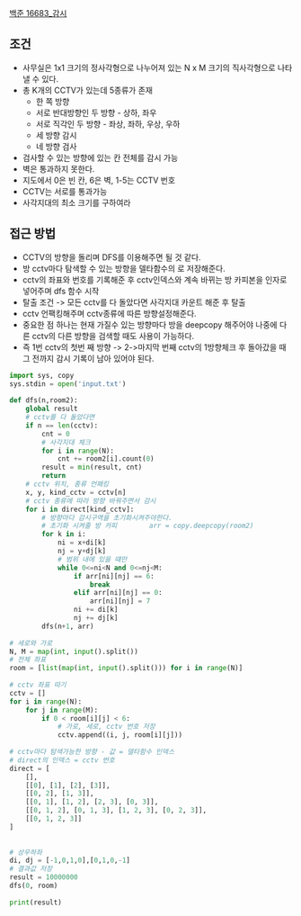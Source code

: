 [백준 16683_감시](https://www.acmicpc.net/problem/15683)


## 조건
- 사무실은 1x1 크기의 정사각형으로 나누어져 있는 N x M 크기의 직사각형으로 나타낼 수 있다.
- 총 K개의 CCTV가 있는데 5종류가 존재
	- 한 쪽 방향
	- 서로 반대방향인 두 방향 - 상하, 좌우
	- 서로 직각인 두 방향 - 좌상, 좌하, 우상, 우하
	- 세 방향 감시
	- 네 방향 검사
- 검사할 수 있는 방향에 있는 칸 전체를 감시 가능
- 벽은 통과하지 못한다.
- 지도에서 0은 빈 칸, 6은 벽, 1-5는 CCTV 번호
- CCTV는 서로를 통과가능
- 사각지대의 최소 크기를 구하여라


## 접근 방법
- CCTV의 방향을 돌리며 DFS를 이용해주면 될 것 같다.
- 방 cctv마다 탐색할 수 있는 방향을 델타함수의 로 저장해준다.
- cctv의 좌표와 번호를 기록해준 후 cctv인덱스와 계속 바뀌는 방 카피본을 인자로 넣어주며 dfs 함수 시작
- 탈출 조건 -> 모든 cctv를 다 돌았다면 사각지대 카운트 해준 후 탈출
- cctv 언팩킹해주며 cctv종류에 따른 방향설정해준다.
- 중요한 점 하나는 현재 가질수 있는 방향마다 방을 deepcopy 해주어야 나중에 다른 cctv의 다른 방향을 검색할 때도 사용이 가능하다.
- 즉 1번 cctv의 첫번 째 방향 -> 2->마지막 번째 cctv의 1방향체크 후 돌아갔을 때 그 전까지 감시 기록이 남아 있어야 된다.


```python
import sys, copy  
sys.stdin = open('input.txt')  
  
def dfs(n,room2):  
    global result  
    # cctv를 다 돌았다면  
    if n == len(cctv):  
        cnt = 0  
        # 사각지대 체크  
        for i in range(N):  
            cnt += room2[i].count(0)  
        result = min(result, cnt)  
        return  
    # cctv 위치, 종류 언패킹  
    x, y, kind_cctv = cctv[n]  
    # cctv 종류에 따라 방향 바꿔주면서 감시  
    for i in direct[kind_cctv]:  
        # 방향마다 감시구역을 초기화시켜주야한다.  
        # 초기화 시켜줄 방 카피        arr = copy.deepcopy(room2)  
        for k in i:  
            ni = x+di[k]  
            nj = y+dj[k]  
            # 범위 내에 있을 떄만  
            while 0<=ni<N and 0<=nj<M:  
                if arr[ni][nj] == 6:  
                    break  
                elif arr[ni][nj] == 0:  
                    arr[ni][nj] = 7  
                ni += di[k]  
                nj += dj[k]  
        dfs(n+1, arr)  
  
# 세로와 가로  
N, M = map(int, input().split())  
# 전체 좌표  
room = [list(map(int, input().split())) for i in range(N)]  
  
# cctv 좌표 따기  
cctv = []  
for i in range(N):  
    for j in range(M):  
        if 0 < room[i][j] < 6:  
            # 가로, 세로, cctv 번호 저장  
            cctv.append((i, j, room[i][j]))  
  
# cctv마다 탐색가능한 방향 - 값 = 델타함수 인덱스  
# direct의 인덱스 = cctv 번호  
direct = [  
    [],  
    [[0], [1], [2], [3]],  
    [[0, 2], [1, 3]],  
    [[0, 1], [1, 2], [2, 3], [0, 3]],  
    [[0, 1, 2], [0, 1, 3], [1, 2, 3], [0, 2, 3]],  
    [[0, 1, 2, 3]]  
]  
  
  
# 상우하좌  
di, dj = [-1,0,1,0],[0,1,0,-1]  
# 결과값 저장  
result = 10000000  
dfs(0, room)  
  
print(result)
```